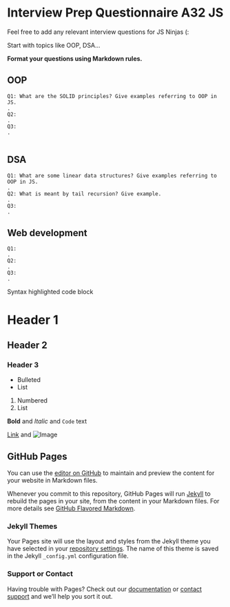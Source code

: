 
# Interview Prep Questionnaire A32 JS 

Feel free to add any relevant interview questions for JS Ninjas (:

Start with topics like OOP, DSA...

**Format your questions using Markdown rules.**

## OOP

```
Q1: What are the SOLID principles? Give examples referring to OOP in JS.
.
Q2:
.
Q3:
.


```

## DSA

```
Q1: What are some linear data structures? Give examples referring to OOP in JS.
.
Q2: What is meant by tail recursion? Give example.
.
Q3: 
.

```

## Web development

```
Q1:
.
Q2:
.
Q3:
.

```

Syntax highlighted code block

# Header 1
## Header 2
### Header 3

- Bulleted
- List

1. Numbered
2. List

**Bold** and _Italic_ and `Code` text

[Link](url) and ![Image](src)

## GitHub Pages
You can use the [editor on GitHub](https://github.com/kbujuklieva/InterviewPrep/edit/main/README.md) to maintain and preview the content for your website in Markdown files.

Whenever you commit to this repository, GitHub Pages will run [Jekyll](https://jekyllrb.com/) to rebuild the pages in your site, from the content in your Markdown files. 
For more details see [GitHub Flavored Markdown](https://guides.github.com/features/mastering-markdown/).

### Jekyll Themes
Your Pages site will use the layout and styles from the Jekyll theme you have selected in your [repository settings](https://github.com/kbujuklieva/InterviewPrep/settings/pages). The name of this theme is saved in the Jekyll `_config.yml` configuration file.

### Support or Contact
Having trouble with Pages? Check out our [documentation](https://docs.github.com/categories/github-pages-basics/) or [contact support](https://support.github.com/contact) and we’ll help you sort it out.

